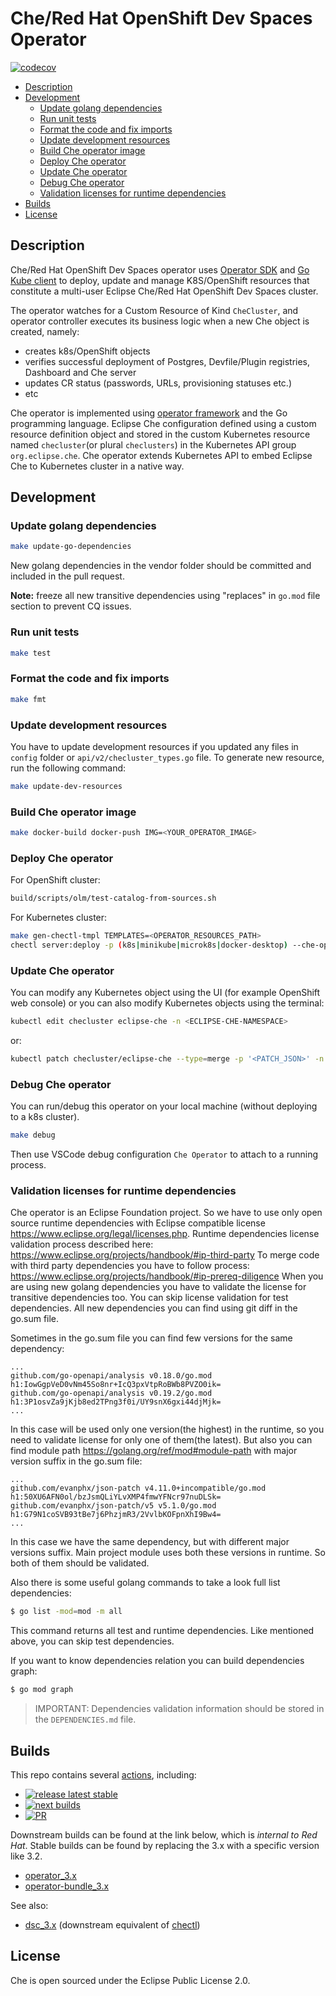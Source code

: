 # Che/Red Hat OpenShift Dev Spaces Operator

[![codecov](https://codecov.io/gh/eclipse-che/che-operator/branch/main/graph/badge.svg?token=IlYvrVU5nB)](https://codecov.io/gh/eclipse-che/che-operator)

- [Description](#Description)
- [Development](#Development)
  - [Update golang dependencies](#Update-golang-dependencies)
  - [Run unit tests](#Run-unit-tests)
  - [Format the code and fix imports](#Format-the-code-and-fix-imports)
  - [Update development resources](#Update-development-resources)
  - [Build Che operator image](#Build-Che-operator-image)
  - [Deploy Che operator](#Deploy-Che-operator)
  - [Update Che operator](#Update-Che-operator)
  - [Debug Che operator](#Debug-Che-operator)
  - [Validation licenses for runtime dependencies](#Validation-licenses-for-runtime-dependencies)
- [Builds](#Builds)
- [License](#License)
 

## Description

Che/Red Hat OpenShift Dev Spaces operator uses [Operator SDK](https://github.com/operator-framework/operator-sdk) and [Go Kube client](https://github.com/kubernetes/client-go) to deploy, update and manage K8S/OpenShift resources that constitute a multi-user Eclipse Che/Red Hat OpenShift Dev Spaces cluster.

The operator watches for a Custom Resource of Kind `CheCluster`, and operator controller executes its business logic when a new Che object is created, namely:

* creates k8s/OpenShift objects
* verifies successful deployment of Postgres, Devfile/Plugin registries, Dashboard and Che server
* updates CR status (passwords, URLs, provisioning statuses etc.)
* etc

Che operator is implemented using [operator framework](https://github.com/operator-framework) and the Go programming language. Eclipse Che configuration defined using a custom resource definition object and stored in the custom Kubernetes resource named `checluster`(or plural `checlusters`) in the Kubernetes API group `org.eclipse.che`. Che operator extends Kubernetes API to embed Eclipse Che to Kubernetes cluster in a native way.

## Development

### Update golang dependencies

```bash
make update-go-dependencies
```

New golang dependencies in the vendor folder should be committed and included in the pull request.

**Note:** freeze all new transitive dependencies using "replaces" in `go.mod` file section
to prevent CQ issues.

### Run unit tests

```bash
make test
```

### Format the code and fix imports

```bash
make fmt
```

### Update development resources

You have to update development resources 
if you updated any files in `config` folder or `api/v2/checluster_types.go` file.
To generate new resource, run the following command:

```bash
make update-dev-resources
```

### Build Che operator image

```bash
make docker-build docker-push IMG=<YOUR_OPERATOR_IMAGE>
```

### Deploy Che operator

For OpenShift cluster:

```bash
build/scripts/olm/test-catalog-from-sources.sh
```

For Kubernetes cluster:

```bash
make gen-chectl-tmpl TEMPLATES=<OPERATOR_RESOURCES_PATH>
chectl server:deploy -p (k8s|minikube|microk8s|docker-desktop) --che-operator-image=<YOUR_OPERATOR_IMAGE> --templates <OPERATOR_RESOURCES_PATH>
```

### Update Che operator

You can modify any Kubernetes object using the UI (for example OpenShift web console) 
or you can also modify Kubernetes objects using the terminal:

```bash
kubectl edit checluster eclipse-che -n <ECLIPSE-CHE-NAMESPACE>
```

or:

```bash
kubectl patch checluster/eclipse-che --type=merge -p '<PATCH_JSON>' -n <ECLIPSE-CHE-NAMESPACE>
```

### Debug Che operator

You can run/debug this operator on your local machine (without deploying to a k8s cluster).


```bash
make debug
```

Then use VSCode debug configuration `Che Operator` to attach to a running process.


### Validation licenses for runtime dependencies

Che operator is an Eclipse Foundation project. So we have to use only open source runtime dependencies with Eclipse compatible license https://www.eclipse.org/legal/licenses.php.
Runtime dependencies license validation process described here: https://www.eclipse.org/projects/handbook/#ip-third-party
To merge code with third party dependencies you have to follow process: https://www.eclipse.org/projects/handbook/#ip-prereq-diligence
When you are using new golang dependencies you have to validate the license for transitive dependencies too.
You can skip license validation for test dependencies.
All new dependencies you can find using git diff in the go.sum file.

Sometimes in the go.sum file you can find few versions for the same dependency:

```go.sum
...
github.com/go-openapi/analysis v0.18.0/go.mod h1:IowGgpVeD0vNm45So8nr+IcQ3pxVtpRoBWb8PVZO0ik=
github.com/go-openapi/analysis v0.19.2/go.mod h1:3P1osvZa9jKjb8ed2TPng3f0i/UY9snX6gxi44djMjk=
...
```

In this case will be used only one version(the highest) in the runtime, so you need to validate license for only one of them(the latest).
But also you can find module path https://golang.org/ref/mod#module-path with major version suffix in the go.sum file:

```go.sum
...
github.com/evanphx/json-patch v4.11.0+incompatible/go.mod h1:50XU6AFN0ol/bzJsmQLiYLvXMP4fmwYFNcr97nuDLSk=
github.com/evanphx/json-patch/v5 v5.1.0/go.mod h1:G79N1coSVB93tBe7j6PhzjmR3/2VvlbKOFpnXhI9Bw4=
...
```

In this case we have the same dependency, but with different major versions suffix.
Main project module uses both these versions in runtime. So both of them should be validated.

Also there is some useful golang commands to take a look full list dependencies:

```bash
$ go list -mod=mod -m all
```

This command returns all test and runtime dependencies. Like mentioned above, you can skip test dependencies.

If you want to know dependencies relation you can build dependencies graph:

```bash
$ go mod graph
```

> IMPORTANT: Dependencies validation information should be stored in the `DEPENDENCIES.md` file.

## Builds

This repo contains several [actions](https://github.com/eclipse-che/che-operator/actions), including:
* [![release latest stable](https://github.com/eclipse-che/che-operator/actions/workflows/release.yml/badge.svg)](https://github.com/eclipse-che/che-operator/actions/workflows/release.yml)
* [![next builds](https://github.com/eclipse-che/che-operator/actions/workflows/build-next-images.yaml/badge.svg)](https://github.com/eclipse-che/che-operator/actions/workflows/build-next-images.yaml)
* [![PR](https://github.com/eclipse-che/che-operator/actions/workflows/pr-check.yml/badge.svg)](https://github.com/eclipse-che/che-operator/actions/workflows/pr-check.yml)

Downstream builds can be found at the link below, which is _internal to Red Hat_. Stable builds can be found by replacing the 3.x with a specific version like 3.2.  

* [operator_3.x](https://main-jenkins-csb-crwqe.apps.ocp-c1.prod.psi.redhat.com/job/DS_CI/job/operator_3.x/)
* [operator-bundle_3.x](https://main-jenkins-csb-crwqe.apps.ocp-c1.prod.psi.redhat.com/job/DS_CI/job/operator-bundle_3.x/)

See also:
* [dsc_3.x](https://main-jenkins-csb-crwqe.apps.ocp-c1.prod.psi.redhat.com/job/DS_CI/job/dsc_3.x) (downstream equivalent of [chectl](https://github.com/redhat-developer/devspaces-chectl/))


## License

Che is open sourced under the Eclipse Public License 2.0.
